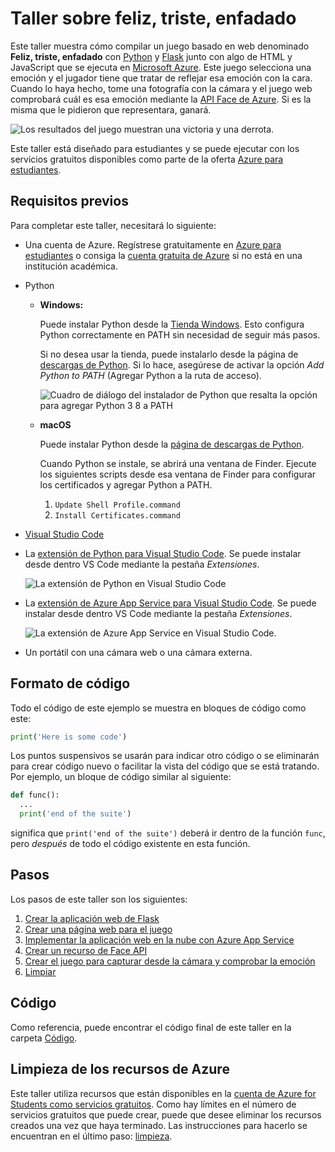 # <a name="happy-sad-angry-workshop"></a>Taller sobre feliz, triste, enfadado

Este taller muestra cómo compilar un juego basado en web denominado **Feliz, triste, enfadado** con [Python](https://www.python.org) y [Flask](http://flask.pocoo.org) junto con algo de HTML y JavaScript que se ejecuta en [Microsoft Azure](https://azure.microsoft.com/free/students/?WT.mc_id=hackwithazure-hackathon-cxa). Este juego selecciona una emoción y el jugador tiene que tratar de reflejar esa emoción con la cara. Cuando lo haya hecho, tome una fotografía con la cámara y el juego web comprobará cuál es esa emoción mediante la [API Face de Azure](https://azure.microsoft.com/services/cognitive-services/face/?WT.mc_id=hackwithazure-hackathon-cxa). Si es la misma que le pidieron que representara, ganará.

![Los resultados del juego muestran una victoria y una derrota.](./images/GameResults.png)

Este taller está diseñado para estudiantes y se puede ejecutar con los servicios gratuitos disponibles como parte de la oferta [Azure para estudiantes](https://azure.microsoft.com/free/students/?WT.mc_id=hackwithazure-hackathon-cxa).

## <a name="prerequisites"></a>Requisitos previos

Para completar este taller, necesitará lo siguiente:

* Una cuenta de Azure. Regístrese gratuitamente en [Azure para estudiantes](https://azure.microsoft.com/free/students/?WT.mc_id=hackwithazure-hackathon-cxa) o consiga la [cuenta gratuita de Azure](https://azure.microsoft.com/free/?WT.mc_id=hackwithazure-hackathon-cxa) si no está en una institución académica.

* Python

  * **Windows:**

    Puede instalar Python desde la [Tienda Windows](https://www.microsoft.com/p/python-38/9mssztt1n39l?activetab=pivot:overviewtab&WT.mc_id=hackwithazure-hackathon-cxa). Esto configura Python correctamente en PATH sin necesidad de seguir más pasos.

    Si no desea usar la tienda, puede instalarlo desde la página de [descargas de Python](https://www.python.org/downloads/). Si lo hace, asegúrese de activar la opción *Add Python to PATH* (Agregar Python a la ruta de acceso).

    ![Cuadro de diálogo del instalador de Python que resalta la opción para agregar Python 3 8 a PATH](./images/PythonInstaller.png)

  * **macOS**
  
    Puede instalar Python desde la [página de descargas de Python](https://www.python.org/downloads/).

    Cuando Python se instale, se abrirá una ventana de Finder. Ejecute los siguientes scripts desde esa ventana de Finder para configurar los certificados y agregar Python a PATH.

    1. `Update Shell Profile.command`
    1. `Install Certificates.command`

* [Visual Studio Code](https://code.visualstudio.com/?WT.mc_id=hackwithazure-hackathon-cxa)

* La [extensión de Python para Visual Studio Code](https://marketplace.visualstudio.com/itemdetails?itemName=ms-python.python&WT.mc_id=hackwithazure-hackathon-cxa). Se puede instalar desde dentro VS Code mediante la pestaña *Extensiones*.
  
  ![La extensión de Python en Visual Studio Code](./images/PythonExtension.png)

* La [extensión de Azure App Service para Visual Studio Code](https://marketplace.visualstudio.com/itemdetails?itemName=ms-azuretools.vscode-azureappservice&WT.mc_id=hackwithazure-hackathon-cxa). Se puede instalar desde dentro VS Code mediante la pestaña *Extensiones*.
  
  ![La extensión de Azure App Service en Visual Studio Code.](./images/AppServiceExtension.png)

* Un portátil con una cámara web o una cámara externa.

## <a name="code-format"></a>Formato de código

Todo el código de este ejemplo se muestra en bloques de código como este:

```python
print('Here is some code')
```

Los puntos suspensivos se usarán para indicar otro código o se eliminarán para crear código nuevo o facilitar la vista del código que se está tratando. Por ejemplo, un bloque de código similar al siguiente:

```python
def func():
  ...
  print('end of the suite')
```

significa que `print('end of the suite')` deberá ir dentro de la función `func`, pero *después* de todo el código existente en esta función.

## <a name="steps"></a>Pasos

Los pasos de este taller son los siguientes:

1. [Crear la aplicación web de Flask](./steps/CreateAFlaskWebApp.md)
1. [Crear una página web para el juego](./steps/CreateTheWebPage.md)
1. [Implementar la aplicación web en la nube con Azure App Service](./steps/DeployTheWebAppToTheCloud.md)
1. [Crear un recurso de Face API](./steps/CreateAFaceResource.md)
1. [Crear el juego para capturar desde la cámara y comprobar la emoción](./steps/CheckTheEmotion.md)
1. [Limpiar](./Steps/CleanUp.md)

## <a name="code"></a>Código

Como referencia, puede encontrar el código final de este taller en la carpeta [Código](https://github.com/jimbobbennett/HappySadAngryWorkshop/tree/master/code).

## <a name="clean-up-azure-resources"></a>Limpieza de los recursos de Azure

Este taller utiliza recursos que están disponibles en la [cuenta de Azure for Students como servicios gratuitos](https://azure.microsoft.com/free/free-account-students-faq/?WT.mc_id=hackwithazure-hackathon-cxa). Como hay límites en el número de servicios gratuitos que puede crear, puede que desee eliminar los recursos creados una vez que haya terminado. Las instrucciones para hacerlo se encuentran en el último paso: [limpieza](./steps/CleanUp.md).
